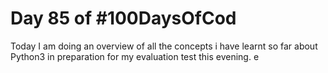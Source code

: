 # Day 85 of #100DaysOfCod

Today I am doing an overview of all the concepts i have learnt so far about Python3 in preparation for my evaluation test this evening.
e
